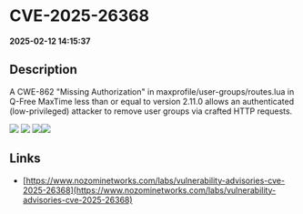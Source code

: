 # CVE-2025-26368

**2025-02-12 14:15:37**

## Description
A CWE-862 "Missing Authorization" in maxprofile/user-groups/routes.lua in Q-Free MaxTime less than or equal to version 2.11.0 allows an authenticated (low-privileged) attacker to remove user groups via crafted HTTP requests.

![](https://img.shields.io/static/v1?label=Score&message=8.1&color=red)
![](https://img.shields.io/static/v1?label=Severity&message=HIGH&color=red)
![](https://img.shields.io/static/v1?label=CWE&message=Auth&color=green)![](https://img.shields.io/static/v1?label=CWE&message=Auth&color=green)

## Links
- [https://www.nozominetworks.com/labs/vulnerability-advisories-cve-2025-26368](https://www.nozominetworks.com/labs/vulnerability-advisories-cve-2025-26368)
